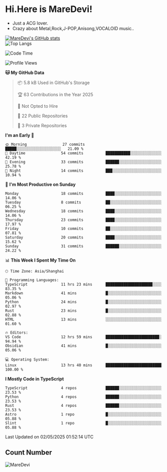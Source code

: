 # Hi.Here is MareDevi!

- Just a ACG lover.
- Crazy about Metal,Rock,J-POP,Anisong,VOCALOID music..

[![MareDevi's GitHub stats](https://github-readme-stats.vercel.app/api?username=MareDevi&show_icons=true&theme=algolia)](https://github.com/anuraghazra/github-readme-stats)  
![Top Langs](https://github-readme-stats.vercel.app/api/top-langs/?username=MareDevi&layout=compact&theme=algolia)

<!--START_SECTION:waka-->
![Code Time](http://img.shields.io/badge/Code%20Time-164%20hrs%2027%20mins-blue)

![Profile Views](http://img.shields.io/badge/Profile%20Views-1-blue)

**🐱 My GitHub Data** 

> 📦 5.8 kB Used in GitHub's Storage 
 > 
> 🏆 63 Contributions in the Year 2025
 > 
> 🚫 Not Opted to Hire
 > 
> 📜 22 Public Repositories 
 > 
> 🔑 3 Private Repositories 
 > 
**I'm an Early 🐤** 

```text
🌞 Morning                27 commits          █████░░░░░░░░░░░░░░░░░░░░   21.09 % 
🌆 Daytime                54 commits          ███████████░░░░░░░░░░░░░░   42.19 % 
🌃 Evening                33 commits          ██████░░░░░░░░░░░░░░░░░░░   25.78 % 
🌙 Night                  14 commits          ███░░░░░░░░░░░░░░░░░░░░░░   10.94 % 
```
📅 **I'm Most Productive on Sunday** 

```text
Monday                   18 commits          ████░░░░░░░░░░░░░░░░░░░░░   14.06 % 
Tuesday                  8 commits           ██░░░░░░░░░░░░░░░░░░░░░░░   06.25 % 
Wednesday                18 commits          ████░░░░░░░░░░░░░░░░░░░░░   14.06 % 
Thursday                 23 commits          ████░░░░░░░░░░░░░░░░░░░░░   17.97 % 
Friday                   10 commits          ██░░░░░░░░░░░░░░░░░░░░░░░   07.81 % 
Saturday                 20 commits          ████░░░░░░░░░░░░░░░░░░░░░   15.62 % 
Sunday                   31 commits          ██████░░░░░░░░░░░░░░░░░░░   24.22 % 
```


📊 **This Week I Spent My Time On** 

```text
🕑︎ Time Zone: Asia/Shanghai

💬 Programming Languages: 
TypeScript               11 hrs 23 mins      █████████████████████░░░░   83.35 % 
Markdown                 41 mins             █░░░░░░░░░░░░░░░░░░░░░░░░   05.06 % 
Python                   24 mins             █░░░░░░░░░░░░░░░░░░░░░░░░   02.97 % 
Rust                     23 mins             █░░░░░░░░░░░░░░░░░░░░░░░░   02.88 % 
HTML                     13 mins             ░░░░░░░░░░░░░░░░░░░░░░░░░   01.60 % 

🔥 Editors: 
VS Code                  12 hrs 59 mins      ████████████████████████░   94.94 % 
Obsidian                 41 mins             █░░░░░░░░░░░░░░░░░░░░░░░░   05.06 % 

💻 Operating System: 
Linux                    13 hrs 40 mins      █████████████████████████   100.00 % 
```

**I Mostly Code in TypeScript** 

```text
TypeScript               4 repos             ██████░░░░░░░░░░░░░░░░░░░   23.53 % 
Python                   4 repos             ██████░░░░░░░░░░░░░░░░░░░   23.53 % 
Rust                     4 repos             ██████░░░░░░░░░░░░░░░░░░░   23.53 % 
Astro                    1 repo              █░░░░░░░░░░░░░░░░░░░░░░░░   05.88 % 
Slint                    1 repo              █░░░░░░░░░░░░░░░░░░░░░░░░   05.88 % 
```




 Last Updated on 02/05/2025 01:52:14 UTC
<!--END_SECTION:waka-->

## Count Number
![MareDevi](https://count.getloli.com/get/@maredevi?theme=moebooru-h)  

<!---
MareDevi/MareDevi is a ✨ special ✨ repository because its `README.md` (this file) appears on your GitHub profile.
You can click the Preview link to take a look at your changes.
--->
